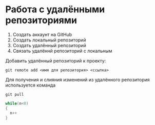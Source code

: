 # Работа с удалёнными репозиториями
1. Создать аккаунт на GitHub
2. Создать локальный репозиторий
3. Создать удалённый репозиторий
4. Связать удалённй репозиторий с локальным

Добавить удалённый репозиторий к проекту:
```
git remote add <имя для репозитория> <ссылка>
```

Для получения и слияния изменений из удалённого репозитория используется команда 
```
git pull
```
```C#
while(n<0)
{
  n++
}
```
